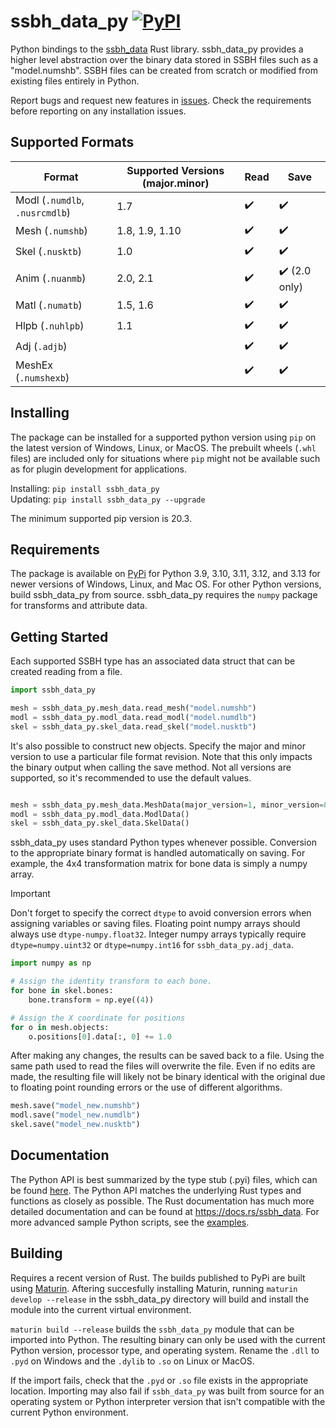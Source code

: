 # ssbh_data_py [![PyPI](https://img.shields.io/pypi/v/ssbh_data_py)](https://pypi.org/project/ssbh-data-py/)
Python bindings to the [ssbh_data](https://github.com/ultimate-research/ssbh_lib) Rust library. ssbh_data_py provides a higher level abstraction over 
the binary data stored in SSBH files such as a "model.numshb". SSBH files can be created from scratch or modified from existing files entirely in Python.  

Report bugs and request new features in [issues](https://github.com/ScanMountGoat/ssbh_data_py/issues). Check the requirements before reporting on any installation issues.

## Supported Formats
| Format | Supported Versions (major.minor) | Read | Save |
| --- | --- | --- | --- |
| Modl (`.numdlb`, `.nusrcmdlb`) | 1.7 | :heavy_check_mark: | :heavy_check_mark: |
| Mesh (`.numshb`) | 1.8, 1.9, 1.10 | :heavy_check_mark: | :heavy_check_mark: |
| Skel (`.nusktb`) | 1.0 | :heavy_check_mark: | :heavy_check_mark: |
| Anim (`.nuanmb`) | 2.0, 2.1 | :heavy_check_mark: | :heavy_check_mark: (2.0 only) |
| Matl (`.numatb`) | 1.5, 1.6 | :heavy_check_mark: | :heavy_check_mark: |
| Hlpb (`.nuhlpb`) | 1.1 | :heavy_check_mark: | :heavy_check_mark: |
| Adj (`.adjb`) |  | :heavy_check_mark: | :heavy_check_mark: |
| MeshEx (`.numshexb`) |  | :heavy_check_mark: | :heavy_check_mark: |

## Installing
The package can be installed for a supported python version using `pip` on the latest version of Windows, Linux, or MacOS. The prebuilt wheels (`.whl` files) are included only for situations where `pip` might not be available such as for plugin development for applications. 

Installing: `pip install ssbh_data_py`  
Updating: `pip install ssbh_data_py --upgrade`

The minimum supported pip version is 20.3. 

## Requirements
The package is available on [PyPi](https://pypi.org/project/ssbh_data_py/) for Python 3.9, 3.10, 3.11, 3.12, and 3.13 for newer versions of Windows, Linux, and Mac OS. For other Python versions, build ssbh_data_py from source. ssbh_data_py requires the `numpy` package for transforms and attribute data.

## Getting Started
Each supported SSBH type has an associated data struct that can be created reading from a file.
```python
import ssbh_data_py

mesh = ssbh_data_py.mesh_data.read_mesh("model.numshb")
modl = ssbh_data_py.modl_data.read_modl("model.numdlb")
skel = ssbh_data_py.skel_data.read_skel("model.nusktb")
```

It's also possible to construct new objects. Specify the major and minor version to use a particular file format revision. Note that this only impacts the binary output when calling the save method. Not all versions are supported, so it's recommended to use the default values.  
```python

mesh = ssbh_data_py.mesh_data.MeshData(major_version=1, minor_version=8)
modl = ssbh_data_py.modl_data.ModlData()
skel = ssbh_data_py.skel_data.SkelData()
```

ssbh_data_py uses standard Python types whenever possible. Conversion to the appropriate binary format is handled automatically on saving. For example, the 4x4 transformation matrix for bone data is simply a numpy array. 

> [!IMPORTANT]
> Don't forget to specify the correct `dtype` to avoid conversion errors when assigning variables or saving files. Floating point numpy arrays should always use `dtype-numpy.float32`. Integer numpy arrays typically require `dtype=numpy.uint32` or `dtype=numpy.int16` for `ssbh_data_py.adj_data`.

```python
import numpy as np

# Assign the identity transform to each bone.
for bone in skel.bones:
    bone.transform = np.eye((4))

# Assign the X coordinate for positions
for o in mesh.objects:
    o.positions[0].data[:, 0] += 1.0
```

After making any changes, the results can be saved back to a file. Using the same path used to read the files will overwrite the file. Even if no edits are made, the resulting file will likely not be binary identical with the original due to floating point rounding errors or the use of different algorithms.
```python
mesh.save("model_new.numshb")
modl.save("model_new.numdlb")
skel.save("model_new.nusktb")
```

## Documentation
The Python API is best summarized by the type stub (.pyi) files, which can be found [here](https://github.com/ScanMountGoat/ssbh_data_py/tree/main/ssbh_data_py/ssbh_data_py). The Python API matches the underlying Rust types and functions as closely as possible. The Rust documentation has much more detailed documentation and can be found at https://docs.rs/ssbh_data. For more advanced sample Python scripts, see the [examples](https://github.com/ScanMountGoat/ssbh_data_py/tree/main/examples).

## Building
Requires a recent version of Rust. The builds published to PyPi are built using [Maturin](https://github.com/PyO3/maturin). Aftering succesfully installing Maturin, running `maturin develop --release` in the ssbh_data_py directory will build and install the module into the current virtual environment. 

`maturin build --release` builds the `ssbh_data_py` module that can be imported into Python. The resulting binary can only be used with the current Python version, processor type, and operating system. Rename the `.dll` to `.pyd` on Windows and the `.dylib` to `.so` on Linux or MacOS.

If the import fails, check that the `.pyd` or `.so` file exists in the appropriate location. Importing may also fail if `ssbh_data_py` was built from source for an operating system or Python interpreter version that isn't compatible with the current Python environment.
